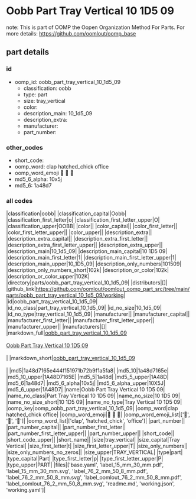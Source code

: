 # Oobb Part Tray Vertical 10 1D5 09  

note: This is part of OOMP the Oopen Organization Method For Parts. For more details: https://github.com/oomlout/oomp_base

##  part details





### id
* oomp_id: oobb_part_tray_vertical_10_1d5_09
  * classification: oobb
  * type: part
  * size: tray_vertical
  * color: 
  * description_main: 10_1d5_09
  * description_extra: 
  * manufacturer: 
  * part_number: 

### other_codes
* short_code: 
* oomp_word: clap hatched_chick office
* oomp_word_emoji :clap: :hatched_chick: :office:
* md5_6_alpha: 10x5j
* md5_6: 1a48d7

### all codes 
|classification|oobb|
|classification_capital|Oobb|
|classification_first_letter|o|
|classification_first_letter_upper|O|
|classification_upper|OOBB|
|color||
|color_capital||
|color_first_letter||
|color_first_letter_upper||
|color_upper||
|description_extra||
|description_extra_capital||
|description_extra_first_letter||
|description_extra_first_letter_upper||
|description_extra_upper||
|description_main|10_1d5_09|
|description_main_capital|10 1D5 09|
|description_main_first_letter|1|
|description_main_first_letter_upper|1|
|description_main_upper|10_1D5_09|
|description_only_numbers|101509|
|description_only_numbers_short|102k|
|description_or_color|102k|
|description_or_color_upper|102K|
|directory|parts/oobb_part_tray_vertical_10_1d5_09|
|distributors|[]|
|github_link|https://github.com/oomlout/oomlout_oomp_part_src/tree/main/parts/oobb_part_tray_vertical_10_1d5_09/working|
|id|oobb_part_tray_vertical_10_1d5_09|
|id_no_class|part_tray_vertical_10_1d5_09|
|id_no_size|10_1d5_09|
|id_no_type|tray_vertical_10_1d5_09|
|manufacturer||
|manufacturer_capital||
|manufacturer_first_letter||
|manufacturer_first_letter_upper||
|manufacturer_upper||
|manufacturers|[]|
|markdown_full|[oobb_part_tray_vertical_10_1d5_09](https://github.com/oomlout/oomlout_oomp_part_src/tree/main/parts/oobb_part_tray_vertical_10_1d5_09/working)<br>[](https://github.com/oomlout/oomlout_oomp_part_src/tree/main/parts/oobb_part_tray_vertical_10_1d5_09/working)<br>[Oobb Part Tray Vertical 10 1D5 09](https://github.com/oomlout/oomlout_oomp_part_src/tree/main/parts/oobb_part_tray_vertical_10_1d5_09/working)<br><br>|
|markdown_short|[oobb_part_tray_vertical_10_1d5_09](https://github.com/oomlout/oomlout_oomp_part_src/tree/main/parts/oobb_part_tray_vertical_10_1d5_09/working)<br><br>|
|md5|1a48d7165e444f151971b72b9f1a5fa8|
|md5_10|1a48d7165e|
|md5_10_upper|1A48D7165E|
|md5_5|1a48d|
|md5_5_upper|1A48D|
|md5_6|1a48d7|
|md5_6_alpha|10x5j|
|md5_6_alpha_upper|10X5J|
|md5_6_upper|1A48D7|
|name|Oobb Part Tray Vertical 10 1D5 09|
|name_no_class|Part Tray Vertical 10 1D5 09|
|name_no_size|10 1D5 09|
|name_no_size_short|10 1D5 09|
|name_no_type|Tray Vertical 10 1D5 09|
|oomp_key|oomp_oobb_part_tray_vertical_10_1d5_09|
|oomp_word|clap hatched_chick office|
|oomp_word_emoji|:clap: :hatched_chick: :office:|
|oomp_word_emoji_list|[':clap:', ':hatched_chick:', ':office:']|
|oomp_word_list|['clap', 'hatched_chick', 'office']|
|part_number||
|part_number_capital||
|part_number_first_letter||
|part_number_first_letter_upper||
|part_number_upper||
|short_code||
|short_code_upper||
|short_name||
|size|tray_vertical|
|size_capital|Tray Vertical|
|size_first_letter|t|
|size_first_letter_upper|T|
|size_only_numbers||
|size_only_numbers_no_zeros||
|size_upper|TRAY_VERTICAL|
|type|part|
|type_capital|Part|
|type_first_letter|p|
|type_first_letter_upper|P|
|type_upper|PART|
|files|['base.yaml', 'label_15_mm_30_mm.pdf', 'label_15_mm_30_mm.svg', 'label_76_2_mm_50_8_mm.pdf', 'label_76_2_mm_50_8_mm.svg', 'label_oomlout_76_2_mm_50_8_mm.pdf', 'label_oomlout_76_2_mm_50_8_mm.svg', 'readme.md', 'working.json', 'working.yaml']|
